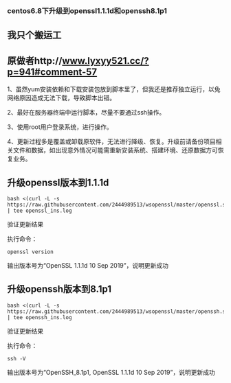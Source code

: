 
### centos6.8下升级到openssl1.1.1d和openssh8.1p1



## 我只个搬运工

## 原做者http://www.lyxyy521.cc/?p=941#comment-57




1、虽然yum安装依赖和下载安装包放到脚本里了，但我还是推荐独立运行，以免网络原因造成无法下载，导致脚本出错。

2、最好在服务器终端中运行脚本，尽量不要通过ssh操作。

3、使用root用户登录系统，进行操作。

4、更新过程多是覆盖或卸载原软件，无法进行降级、恢复。升级前请备份项目相关文件和数据，如出现意外情况可能需重新安装系统、搭建环境、还原数据方可恢复业务。




## 升级openssl版本到1.1.1d

```
bash <(curl -L -s https://raw.githubusercontent.com/2444989513/wsopenssl/master/openssl.sh) | tee openssl_ins.log
```
验证更新结果

执行命令：
```
openssl version
```
输出版本号为“OpenSSL 1.1.1d  10 Sep 2019”，说明更新成功


## 升级openssh版本到8.1p1

```
bash <(curl -L -s https://raw.githubusercontent.com/2444989513/wsopenssl/master/openssh.sh) | tee openssh_ins.log
```
验证更新结果

执行命令：
```
ssh -V
```
输出版本号为“OpenSSH_8.1p1, OpenSSL 1.1.1d  10 Sep 2019”，说明更新成功






